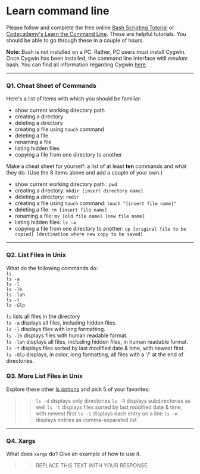 # Learn command line

Please follow and complete the free online [Bash Scripting Tutorial](https://ryanstutorials.net/bash-scripting-tutorial/) or [Codecademy's Learn the Command Line](https://www.codecademy.com/learn/learn-the-command-line). These are helpful tutorials. You should be able to go through these in a couple of hours.

**Note:** Bash is not installed on a PC. Rather, PC users must install Cygwin. Once Cygwin has been installed, the command line interface witll _emulate_ bash. You can find all information regarding Cygwin [here](https://www.cygwin.com/).

---

### Q1.  Cheat Sheet of Commands  

Here's a list of items with which you should be familiar:  
* show current working directory path
* creating a directory
* deleting a directory
* creating a file using `touch` command
* deleting a file
* renaming a file
* listing hidden files
* copying a file from one directory to another

Make a cheat sheet for yourself: a list of at least **ten** commands and what they do.  (Use the 8 items above and add a couple of your own.)  

* show current working directory path : `pwd`
* creating a directory: `mkdir [insert directory name]`
* deleting a directory: `rmdir`
* creating a file using `touch` command: `touch "[insert file name]"`
* deleting a file: `rm [insert file name]`
* renaming a file: `mv [old file name] [new file name]`
* listing hidden files: `ls -a`
* copying a file from one directory to another: `cp [original file to be copied] [destination where new copy to be saved]`
---

### Q2.  List Files in Unix   

What do the following commands do:  
`ls`  
`ls -a`  
`ls -l`  
`ls -lh`  
`ls -lah`  
`ls -t`  
`ls -Glp`   

`ls` lists all files in the directory   
`ls -a` displays all files, including hidden files.  
`ls -l` displays files with long formatting.  
`ls -lh` displays files with human readable format.  
`ls -lah` displays all files, including hidden files, in human readable format.  
`ls -t` displays files sorted by last modified date & time, with newest first.  
`ls -Glp` displays, in color, long formatting, all files with a '/' at the end of directories.  

### Q3.  More List Files in Unix  

Explore these other [ls options](http://www.techonthenet.com/unix/basic/ls.php) and pick 5 of your favorites:

> > `ls -d` displays only directories
`ls -R` displays subdirectories as well
`ls -t` displays files sorted by last modified date & time, with newest first
`ls -1` displays each entry on a line
`ls -m` displays entries as comma-separated list

---

### Q4.  Xargs   

What does `xargs` do? Give an example of how to use it.

> > REPLACE THIS TEXT WITH YOUR RESPONSE

 

